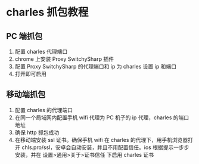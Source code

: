 # charles 抓包教程

## PC 端抓包

1. 配置 charles 代理端口
2. chrome 上安装 Proxy SwitchySharp 插件
3. 配置 Proxy SwitchySharp 的代理端口和 ip 为 charles 设置 ip 和端口
4. 打开即可启用

## 移动端抓包

1. 配置 charles 的代理端口
2. 在同一个局域网内配置手机 wifi 代理为 PC 机子的 ip 代理，charles 的端口地址
3. 确保 http 抓包成功
4. 在移动端安装 ssl 证书。确保手机 wifi 在 charles 的代理下，用手机浏览器打开 chls.pro/ssl，安卓会自动安装，并且不用配置信任。ios 根据提示一步步安装，并在 设置>通用>关于>证书信任 下启用 charles 证书
